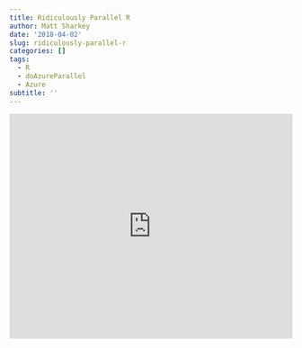 ```yaml
---
title: Ridiculously Parallel R
author: Matt Sharkey
date: '2018-04-02'
slug: ridiculously-parallel-r
categories: []
tags:
  - R
  - doAzureParallel
  - Azure
subtitle: ''
---
```


<iframe src="http://www.hinttank.com/ridiculously-parallel" width ="100%" height="400px" frameborder=0></iframe>